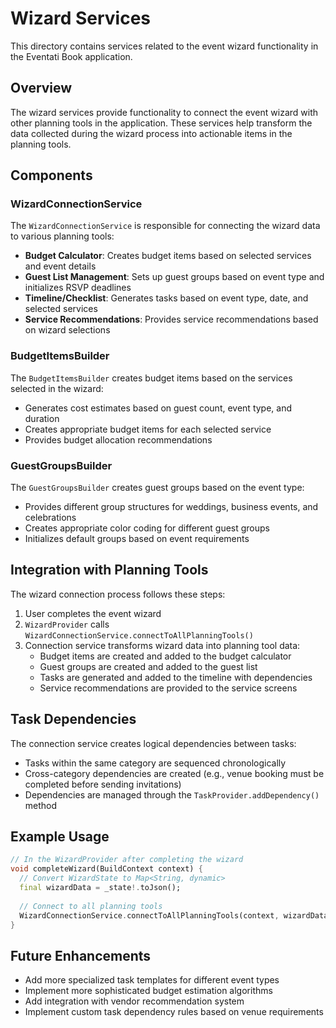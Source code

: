 # Wizard Services

This directory contains services related to the event wizard functionality in the Eventati Book application.

## Overview

The wizard services provide functionality to connect the event wizard with other planning tools in the application. These services help transform the data collected during the wizard process into actionable items in the planning tools.

## Components

### WizardConnectionService

The `WizardConnectionService` is responsible for connecting the wizard data to various planning tools:

- **Budget Calculator**: Creates budget items based on selected services and event details
- **Guest List Management**: Sets up guest groups based on event type and initializes RSVP deadlines
- **Timeline/Checklist**: Generates tasks based on event type, date, and selected services
- **Service Recommendations**: Provides service recommendations based on wizard selections

### BudgetItemsBuilder

The `BudgetItemsBuilder` creates budget items based on the services selected in the wizard:

- Generates cost estimates based on guest count, event type, and duration
- Creates appropriate budget items for each selected service
- Provides budget allocation recommendations

### GuestGroupsBuilder

The `GuestGroupsBuilder` creates guest groups based on the event type:

- Provides different group structures for weddings, business events, and celebrations
- Creates appropriate color coding for different guest groups
- Initializes default groups based on event requirements

## Integration with Planning Tools

The wizard connection process follows these steps:

1. User completes the event wizard
2. `WizardProvider` calls `WizardConnectionService.connectToAllPlanningTools()`
3. Connection service transforms wizard data into planning tool data:
   - Budget items are created and added to the budget calculator
   - Guest groups are created and added to the guest list
   - Tasks are generated and added to the timeline with dependencies
   - Service recommendations are provided to the service screens

## Task Dependencies

The connection service creates logical dependencies between tasks:

- Tasks within the same category are sequenced chronologically
- Cross-category dependencies are created (e.g., venue booking must be completed before sending invitations)
- Dependencies are managed through the `TaskProvider.addDependency()` method

## Example Usage

```dart
// In the WizardProvider after completing the wizard
void completeWizard(BuildContext context) {
  // Convert WizardState to Map<String, dynamic>
  final wizardData = _state!.toJson();
  
  // Connect to all planning tools
  WizardConnectionService.connectToAllPlanningTools(context, wizardData);
}
```

## Future Enhancements

- Add more specialized task templates for different event types
- Implement more sophisticated budget estimation algorithms
- Add integration with vendor recommendation system
- Implement custom task dependency rules based on venue requirements
